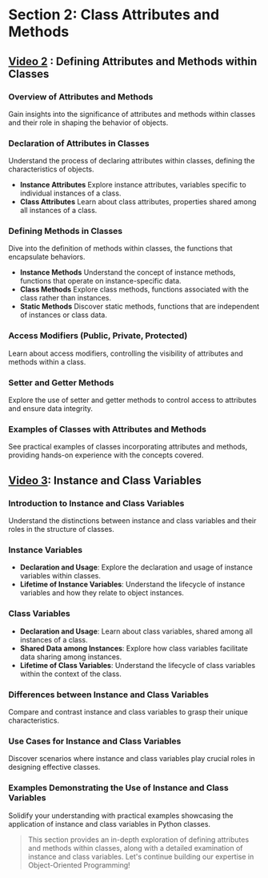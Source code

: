 # Section 2: Class Attributes and Methods

## [Video 2](#) : Defining Attributes and Methods within Classes

### Overview of Attributes and Methods
Gain insights into the significance of attributes and methods within classes and their role in shaping the behavior of objects.

### Declaration of Attributes in Classes
Understand the process of declaring attributes within classes, defining the characteristics of objects.

- **Instance Attributes**
Explore instance attributes, variables specific to individual instances of a class.
- **Class Attributes**
Learn about class attributes, properties shared among all instances of a class.

### Defining Methods in Classes
Dive into the definition of methods within classes, the functions that encapsulate behaviors.

- **Instance Methods**
Understand the concept of instance methods, functions that operate on instance-specific data.
- **Class Methods**
Explore class methods, functions associated with the class rather than instances.
- **Static Methods**
Discover static methods, functions that are independent of instances or class data.

### Access Modifiers (Public, Private, Protected)
Learn about access modifiers, controlling the visibility of attributes and methods within a class.

### Setter and Getter Methods
Explore the use of setter and getter methods to control access to attributes and ensure data integrity.

### Examples of Classes with Attributes and Methods
See practical examples of classes incorporating attributes and methods, providing hands-on experience with the concepts covered.

## [Video 3](#): Instance and Class Variables

### Introduction to Instance and Class Variables
Understand the distinctions between instance and class variables and their roles in the structure of classes.

### Instance Variables
- **Declaration and Usage**: Explore the declaration and usage of instance variables within classes.
- **Lifetime of Instance Variables**: Understand the lifecycle of instance variables and how they relate to object instances.

### Class Variables
- **Declaration and Usage**: Learn about class variables, shared among all instances of a class.
- **Shared Data among Instances**: Explore how class variables facilitate data sharing among instances.
- **Lifetime of Class Variables**: Understand the lifecycle of class variables within the context of the class.

### Differences between Instance and Class Variables
Compare and contrast instance and class variables to grasp their unique characteristics.

### Use Cases for Instance and Class Variables
Discover scenarios where instance and class variables play crucial roles in designing effective classes.

### Examples Demonstrating the Use of Instance and Class Variables
Solidify your understanding with practical examples showcasing the application of instance and class variables in Python classes.

> This section provides an in-depth exploration of defining attributes and methods within classes, along with a detailed examination of instance and class variables. Let's continue building our expertise in Object-Oriented Programming!